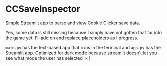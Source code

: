 # CCSaveInspector
Simple Streamlit app to parse and view Cookie Clicker save data.

Yes, some data is still missing because I simply have not gotten that far into the game yet. I'll add on and replace placeholders as I progress.

`main.py` has the text-based app that runs in the terminal and `app.py` has the Streamlit app. Optimized for dark mode because streamlit doesn't let you see what mode the user has selected >:(
